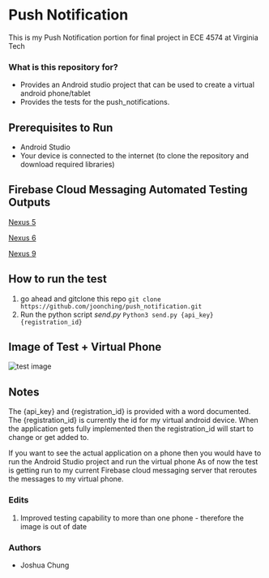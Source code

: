 # Push Notification
This is my Push Notification portion for final project in ECE 4574 at Virginia Tech

### What is this repository for? ###

* Provides an Android studio project that can be used to create a virtual android phone/tablet
* Provides the tests for the push_notifications.

## Prerequisites to Run ##
* Android Studio
* Your device is connected to the internet (to clone the repository and download required libraries)

## Firebase Cloud Messaging Automated Testing Outputs ##
[Nexus 5](https://00e9e64bac42cda73b8f8b312788b5cd765795073a8aa76fcd-apidata.googleusercontent.com/download/storage/v1/b/test-lab-b44s4yat051uz-hckq2t4i7yd2m/o/web-build_2017-04-18T00:17:45.727Z_EIqR%2FNexus5X-25-en_US-portrait%2Fbugreport.txt?qk=AD5uMEuaJA-G0TptZ2TNWYHpnwwpkB2IAPM-ORTwhjBQn3G_1fwdpazVhFRamYuOGWU786HUT_yigqte1GLU68FDXpKYoBtldXJw6F_NSTtFkec8wiy97J4CcFBbcZikyKDQoS96oNQuUZUSfTOgExMG4bPEC9jPCQWpdvZpnvh2rBiK6Og2DdyUhOCZ7wZRtVU60VWD2VBoKtmukR0Zkc3Ki55rl0Ry7JHTaAUYudQs_O0iOC-bPypiWcbLLCkn2JQKhox98Ifz4LUVSAPvjWqjPGDlYDoQxWLQXf6jzPy4D4h-AHAN-iUmyrsnWvnK4F4gBa9HmkyorvX4gFNfFqWCE27iwa3647kTn3_Wl8BOBVP511SGtiwQWmd3jKELsRlj2KWsMINVVf4BR3Kd4OB9kKPalWb5CGuql0NhYJ4ls20sT8e61ErRopcjyS-8SqBcPXFNk8aF-8We7d_RWEw0Qf9KhQiyUwhuiqcaoVBrsw9zqQi8kd5P4OXVWhb5ss5-F_ccpDeE-bYwerltal9uR8Fi8zpYAIVLISrL2NRTyw33CdBTigD7CeGyTybwd7CIDLSJYuvTkhKBMIctFmVNV_LMM3TRaN9T35HFi6GLU_otyurvT2LrXx4PhZeCEafiQmuvBhyzPoWFONeMFgrX5hnDhRMzLqsnbXQGzBMHxieFD1fnoOI8owPIHL-phaHT70-PxXc7LLAWye12wDBx6YhykQiq6Pq7UDYel8GnDBdXtGLlknJUhQb7mR79DnvErcWVfgzmVI3PKEFrcwpQEpob2C3yZHo0RZvSgfNBlRhbLy0IvigYXJB8Mz4rVk5b3X97b-dHQLySZMaaNuf3gi-1kcbHynIkxN5xGZQjoJZQia2ksIoJw3FrZDRcz06de_plNAQm)

[Nexus 6](https://00e9e64bac740465662361591844d4660c99de020bfc09baf4-apidata.googleusercontent.com/download/storage/v1/b/test-lab-b44s4yat051uz-hckq2t4i7yd2m/o/web-build_2017-04-18T00:17:45.727Z_EIqR%2FNexus6-25-en_US-portrait%2Fbugreport.txt?qk=AD5uMEt1WrkazEhLM-ajRT3h-sGeSxBhF96vuvkpQl68BWQLXDwIqqZFkhhiHxhPotGu-76BXRhq09mrjelgM9TddxTODAB3vAH9IjO9_SpS_8YCodUDzrE4BhyLdX06228ofIMZZX7Lm_AtVKBtDhaz3quX-i_DQ-qro5GZTOSggL4fcgJP6ebMneZRdTeghHjUc3GC1fMuJP77pHxkPN3G2DgURST5twALz1HoqDwTwoRjnrriBAgawOIXkI98ccmzTa0Kc2x3OO19Jey8r6fsY9Ufws2OoDF8bK2k-Jbh1igpJuAycuUCbfbdDPCRIjLnro0TNvI8thl_O3HeiP9XEvQj3qDluBGyZxpnj8S_3KnH2-ZGwG_lKIGKAhmk03gkICaMLp21zFopmQDrWXwXKaaPxugtlSUitHu1lCuV2EkqSor7oP7PuI0sr-Yv3Z__Cj1EbS90UomMAxizCwZzxxEOWEfECOiJx1I-K2DVFaEIZxsxxkSlvtVSnslKRyAq-I7fQ07XWdcuhTFPjdfrUGHRbEGnwZ9w-bUdJvvSElJw7BZ2BCz7nQoELedp6rXlJXIWfyZ2TvX0dK1lLZkzHl53gkHe8mgGJLcyoGonUyliCivbzTVdZCrxFtlhTeeM4HMqGNtNcrE8_9ItQuErX50KY0_KEpjZhVd20JPHp6LDMeE2Z8mQgySBlbDfNV09GswNMti0N_JPyqNnBLVOQ1B6V21HCG8z9VT6fKd9lyMDvl69fIL24doQoqPyuAtPDh7LfmOXdiE-5V1qDRUrDbY1SUjK3O1rmo4XhLCaxeSsQUSeUNf_7zOELxOK6zwaVLTDiEDmzRxaHBIUC0CPGZmimRMusHJY3Lhem9gF2_yKt9GLHmBiLt73cgb7tvaEM9gPxFoE)

[Nexus 9](https://00e9e64bacfba3073902cbd40998b5262d781cf32135570cdb-apidata.googleusercontent.com/download/storage/v1/b/test-lab-b44s4yat051uz-hckq2t4i7yd2m/o/web-build_2017-04-18T00:17:45.727Z_EIqR%2FNexus9-25-en_US-portrait%2Fbugreport.txt?qk=AD5uMEuuVhYPqvW1M6QfA52Aqc5sK5MdO3E5aP5mjtwcDRmVQPeHhQgMmox7QI86POsfIDj1Gv0J9lhHnutXT93G9HSai4wlTyxlXHtWmMoRW-tpH5-7SKJTZD7d1LURC4z5aWh6hsLpw6c3EdFxfCFoJE-Ke5i-Hc35O8qq0-oMmBtErDxlkiIjeDZRbDeQJiWYbaZ298bg_1emLfJHHUGLtEvvlkmoPZc11SQBMtIoc0LutpmuxaUuxDPQVoAqImZ3qbxYypyBjmuUpU7YU1qaSO6bAHOqbty_o_wYug-WOvjp1d2xFsAxu6QpwVin33rJS_qoJ7fzl3mLQzdrN0L-RAgaJltkkekppMDcTTao3O0gHCxNXV8ZI4RKDUW3xb24nOO7_fBJEvA4_eRvXJpVGqrOP0zpUGEQw3EfV3qqulUo_o8qI3TrFyX-quezXLc6fZIJ0dwuge5HQMewe40Hlk-gFnOLJm69YfDT3hR0vOaH44zqglZdCpPPBYKkH-cy85KJ8YwpGkd0gFIz6DpxxCijPsbTh5LMSgrMCMnn3GNAKyKkg0Aw5iT9HUQbY60WEYusYRSc7a5QXbMwtYYKx4mpyutD5cUGbx-Dj_N74_kL6DP5zcYGmpN2HBqKsPFXVmr-BKPYwUXJF8xT8X8shLOCRk2q04u30O0qWHIeUZe1VWlz21rH0rFfaX4REPPw2s9zo93xIgk2uAyqptvfBkEgqvqTq787-que_coR0D7X3PSE2hDQBXCdvmDbfRvw6I422o2Hkm7UAmsDXuboEplf-d-b_1y0OAQ0gU6gKaM8xGSJxtnGd_H9NOuTWwB7aY-2m415gfFngUFmeXWARA0DMhgh1WFddocyATkczUK2BStfQ5QzP_zPKt4iVWQQ93o85dWe)

## How to run the test ##
1. go ahead and gitclone this repo
`git clone https://github.com/joonching/push_notification.git`
2. Run the python script *send.py*
`Python3 send.py {api_key} {registration_id}`

## Image of Test + Virtual Phone ##
<img src='http://i.imgur.com/DVQKv4Q.png' title='test image' width='' alt='test image' />


## Notes ##
The {api_key} and {registration_id} is provided with a word documented.
The {registration_id} is currently the id for my virtual android device. 
When the application gets fully implemented then the registration_id will start to change or get added to.

If you want to see the actual application on a phone then you would have to run the Android Studio project and run the virtual phone
As of now the test is getting run to my current Firebase cloud messaging server that reroutes the messages to my virtual phone. 


### Edits ###
1. Improved testing capability to more than one phone - therefore the image is out of date

### Authors ###

* Joshua Chung

